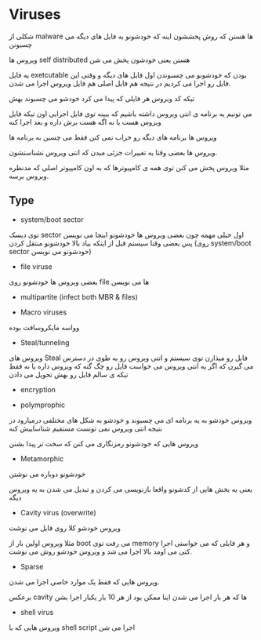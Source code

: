 Viruses
=======

شکلی از malware ها هستن که روش پخششون اینه که خودشونو به فایل های دیگه می چسبونن

ویروس ها self distributed هستن یعنی خودشون پخش می شن

یه فایل exetcutable بودن که خودشونو می چسبوندن اول فایل های دیگه و وقتی این فایل رو اجرا می کردیم در نتیجه هم فایل اصلی هم فایل ویروس اجرا می شدن.

تیکه کد ویروس هر فایلی که پیدا می کرد خودشو می چسبوند بهش

می تونیم یه برنامه ی انتی ویروس داشته باشیم که ببینه توی فایل اجرایی اون تیکه فایل ویروس هست یا نه اگه هست برش داره و بعد اجرا کنه

ویروس ها برنامه های دیگه رو خراب نمی کنن فقط می چسبن به برنامه ها

ویروس ها بعضی وقتا یه تغییرات جزئی میدن که انتی ویروس نشناستشون.

مثلا ویروس پخش می کنن توی همه ی کامپیوترها که به اون کامپیوتر اصلی که مدنظره ویروس برسه.

Type
----

+ system/boot sector

توی دیسک sector اول خیلی مهمه چون بعضی ویروس ها خودشونو اینجا می نویسن پس بعضی وقتا سیستم قبل از اینکه بیاد بالا خودشونو منتقل کردن (روی system/boot sector خودشونو می نویسن)

+ file viruse

یعضی ویروس ها خودشونو روی file ها می نویسن

+ multipartite (infect both MBR & files)

+ Macro viruses

وواسه مایکروسافت بوده

+ Steal/tunneling

ویروس های Steal فایل رو میذارن توی سیستم و انتی ویروس رو یه طوی در دسترس می گیرن که اگر یه انتی ویروس می خواست فایل رو چگ گنه که ویروس داره یا نه فقط تیکه ی سالم فایل رو بهش تحویل می دادن

+ encryption


+ polymprophic

ویروس خودشو به یه برنامه ای می چسبوند و خودشو به شکل های مختلفی درمیارود در نتیجه انتی ویروس نمی تونست مستقیم شناساییش کنه

ویروس هایی که خودشونو رمزنگاری می کنن که سخت تر پیدا بشنن

+ Metamorphic

خودشونو دوباره می نوشتن

یعنی یه بخش هایی از کدشونو واقعا بازنویسی می کردن و تبدیل می شدن به یه ویروس دیگه

+ Cavity virus (overwrite)

ویروس خودشو کلا روی فایل می نوشت

مثلا ویروس اولین بار از boot می رفت توی memory و هر فایلی که می خواستی اجرا کنی می اومد بالا اجرا می شد و ویروس خودشو روش می نوشت.

+ Sparse

ویروس هایی که فقط یک موارد خاصی اجرا می شدن.

برعکس cavity ها که هر بار اجرا می شدن اینا ممکن بود از هر 10 بار یکبار اجرا بشن

+ shell virus

ویروس هایی که با shell script اجرا می شن

